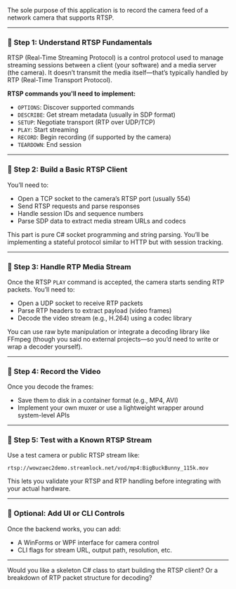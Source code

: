 The sole purpose of this application is to record the camera feed of a network camera that supports RTSP.  

---

### 🧠 Step 1: Understand RTSP Fundamentals

RTSP (Real-Time Streaming Protocol) is a control protocol used to manage streaming sessions between a client (your software) and a media server (the camera). It doesn’t transmit the media itself—that’s typically handled by RTP (Real-Time Transport Protocol).

**RTSP commands you'll need to implement:**
- `OPTIONS`: Discover supported commands
- `DESCRIBE`: Get stream metadata (usually in SDP format)
- `SETUP`: Negotiate transport (RTP over UDP/TCP)
- `PLAY`: Start streaming
- `RECORD`: Begin recording (if supported by the camera)
- `TEARDOWN`: End session

---

### 🧱 Step 2: Build a Basic RTSP Client

You’ll need to:
- Open a TCP socket to the camera’s RTSP port (usually 554)
- Send RTSP requests and parse responses
- Handle session IDs and sequence numbers
- Parse SDP data to extract media stream URLs and codecs

This part is pure C# socket programming and string parsing. You’ll be implementing a stateful protocol similar to HTTP but with session tracking.

---

### 🎥 Step 3: Handle RTP Media Stream

Once the RTSP `PLAY` command is accepted, the camera starts sending RTP packets. You’ll need to:
- Open a UDP socket to receive RTP packets
- Parse RTP headers to extract payload (video frames)
- Decode the video stream (e.g., H.264) using a codec library

You can use raw byte manipulation or integrate a decoding library like FFmpeg (though you said no external projects—so you’d need to write or wrap a decoder yourself).

---

### 💾 Step 4: Record the Video

Once you decode the frames:
- Save them to disk in a container format (e.g., MP4, AVI)
- Implement your own muxer or use a lightweight wrapper around system-level APIs

---

### 🧪 Step 5: Test with a Known RTSP Stream

Use a test camera or public RTSP stream like:
```
rtsp://wowzaec2demo.streamlock.net/vod/mp4:BigBuckBunny_115k.mov
```

This lets you validate your RTSP and RTP handling before integrating with your actual hardware.

---

### 🧰 Optional: Add UI or CLI Controls

Once the backend works, you can add:
- A WinForms or WPF interface for camera control
- CLI flags for stream URL, output path, resolution, etc.

---

Would you like a skeleton C# class to start building the RTSP client? Or a breakdown of RTP packet structure for decoding?

